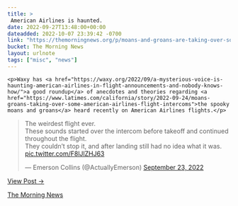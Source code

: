 ```yaml
---
title: > 
 American Airlines is haunted.
date: 2022-09-27T13:48:00+00:00
dateadded: 2022-10-07 23:39:42 -0700
link: "https://themorningnews.org/p/moans-and-groans-are-taking-over-some-flights"
bucket: The Morning News
layout: urlnote
tags: ["misc", "news"]
--- 
```




  

  
    <p>Waxy has <a href="https://waxy.org/2022/09/a-mysterious-voice-is-haunting-american-airlines-in-flight-announcements-and-nobody-knows-how/">a good roundup</a> of anecdotes and theories regarding <a href="https://www.latimes.com/california/story/2022-09-24/moans-groans-taking-over-some-american-airlines-flight-intercoms">the spooky moans and groans</a> heard recently on American Airlines flights.</p>

<div>
<blockquote class="twitter-tweet">
<p dir="ltr" lang="en">The weirdest flight ever.<br />
These sounds started over the intercom before takeoff and continued throughout the flight.<br />
They couldn&rsquo;t stop it, and after landing still had no idea what it was. <a href="https://t.co/F8lJlZHJ63">pic.twitter.com/F8lJlZHJ63</a></p>
&mdash; Emerson Collins (@ActuallyEmerson) <a href="https://twitter.com/ActuallyEmerson/status/1573107117254639616?ref_src=twsrc%5Etfw">September 23, 2022</a></blockquote>
<script async="" charset="utf-8" src="https://platform.twitter.com/widgets.js"></script>
</div>
    
  
  <p><a href="https://themorningnews.org/p/moans-and-groans-are-taking-over-some-flights">View Post &rarr;</a></p>



 <!-- end excerpt --> 
<div class='bucket'><a class='internal-link' href='/buckets/the-morning-news'>The Morning News</a></div> 
